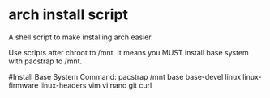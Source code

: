 # arch install script

A shell script to make installing arch easier.

Use scripts after chroot to /mnt. It means you MUST install base system with pacstrap to /mnt.

#Install Base System Command:
pacstrap /mnt base base-devel linux linux-firmware linux-headers vim vi nano git curl
